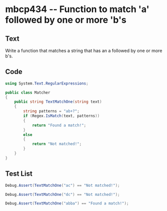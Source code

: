 # mbcp434 -- Function to match 'a' followed by one or more 'b's

## Text

Write a function that matches a string that has an a followed by one or more b's.

## Code

```csharp
using System.Text.RegularExpressions;

public class Matcher
{
    public string TextMatchOne(string text)
    {
        string patterns = "ab+?";
        if (Regex.IsMatch(text, patterns))
        {
            return "Found a match!";
        }
        else
        {
            return "Not matched!";
        }
    }
}
```

## Test List

```csharp
Debug.Assert(TextMatchOne("ac") == "Not matched!");
```

```csharp
Debug.Assert(TextMatchOne("dc") == "Not matched!");
```

```csharp
Debug.Assert(TextMatchOne("abba") == "Found a match!");
```
